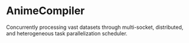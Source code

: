 # AnimeCompiler
Concurrently processing vast datasets through multi-socket, distributed, and heterogeneous task parallelization scheduler.

